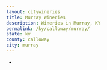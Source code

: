 ```yaml
---
layout: citywineries
title: Murray Wineries
description: Wineries in Murray, KY
permalink: /ky/calloway/murray/
state: ky
county: calloway
city: murray
---
```

-
